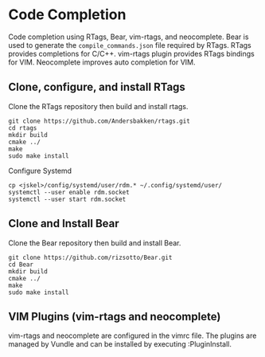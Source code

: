 # Code Completion

Code completion using RTags, Bear, vim-rtags, and neocomplete.  Bear is used
to generate the `compile_commands.json` file required by RTags.  RTags
provides completions for C/C++.  vim-rtags plugin provides RTags bindings for
VIM.  Neocomplete improves auto completion for VIM.

## Clone, configure, and install RTags

Clone the RTags repository then build and install rtags.
```
git clone https://github.com/Andersbakken/rtags.git
cd rtags
mkdir build
cmake ../
make
sudo make install
```

Configure Systemd
```
cp <jskel>/config/systemd/user/rdm.* ~/.config/systemd/user/
systemctl --user enable rdm.socket
systemctl --user start rdm.socket
```

## Clone and Install Bear

Clone the Bear repository then build and install Bear.
```
git clone https://github.com/rizsotto/Bear.git
cd Bear
mkdir build
cmake ../
make
sudo make install
```

## VIM Plugins (vim-rtags and neocomplete)

vim-rtags and neocomplete are configured in the vimrc file.  The plugins are
managed by Vundle and can be installed by executing :PluginInstall.

